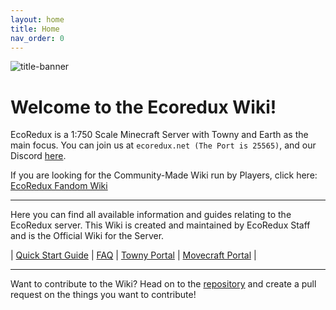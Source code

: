 ```yaml
---
layout: home
title: Home
nav_order: 0
---
```



![title-banner](https://media.discordapp.net/attachments/1096551392631590956/1140896468144750592/eocreduxs2.png)

#  **Welcome to the Ecoredux Wiki!**
EcoRedux is a 1:750 Scale Minecraft Server with Towny and Earth as the main focus.
You can join us at `ecoredux.net (The Port is 25565)`,
and our Discord [here](https://discord.gg/ecoredux). 

If you are looking for the Community-Made Wiki run by Players, click here: [EcoRedux Fandom Wiki](https://ecoredux.fandom.com/wiki/EcoRedux_Wiki)


---

Here you can find all available information and guides relating to the EcoRedux server.
This Wiki is created and maintained by EcoRedux Staff and is the Official Wiki for the Server.

| [Quick Start Guide](placeholder) |
[FAQ](placeholder) |
[Towny Portal](Towny) |
[Movecraft Portal](Movecraft) |

---
Want to contribute to the Wiki? Head on to the [repository](https://github.com/EcoRedux/EcoRedux-Wiki) and create a pull request on the things you want to contribute!

# 
